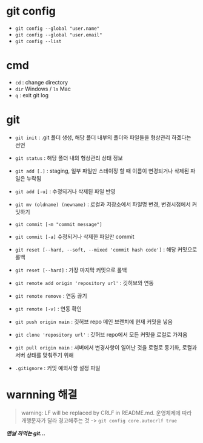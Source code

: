 # git config
- `git config --global "user.name"`
- `git config --global "user.email"`
- `git config --list`

# cmd
- `cd` : change directory
- `dir` Windows / `ls` Mac
- `q` : exit git log

# git
- `git init` : .git 폴더 생성, 해당 폴더 내부의 폴더와 파일들을 형상관리 하겠다는 선언
- `git status` : 해당 폴더 내의 형상관리 상태 정보
- `git add [.]` : staging, 일부 파일만 스테이징 할 때 이름이 변경되거나 삭제된 파일은 누락됨
- `git add [-u]` : 수정되거나 삭제된 파일 반영
- `git mv (oldname) (newname)` : 로컬과 저장소에서 파일명 변경, 변경시점에서 커밋하기

- `git commit [-m "commit message"]`
- `git commit [-a]` 수정되거나 삭제한 파일만 commit
- `git reset [--hard, --soft, --mixed 'commit hash code']` : 해당 커밋으로 롤백
- `git reset [--hard]` : 가장 마지막 커밋으로 롤백

- `git remote add origin 'repository url'` : 깃허브와 연동
- `git remote remove` : 연동 끊기
- `git remote [-v]` : 연동 확인

- `git push origin main` : 깃허브 repo 메인 브랜치에 현재 커밋을 넣음
- `git clone 'repository url'` : 깃허브 repo에서 모든 커밋을 로컬로 가져옴
- `git pull origin main` : 서버에서 변경사항이 일어난 것을 로컬로 동기화, 로컬과 서버 상태를 맞춰주기 위해

- `.gitignore` : 커밋 예외사항 설정 파일

# warnning 해결
> warning: LF will be replaced by CRLF in README.md.
운영체제에 따라 개행문자가 달라 경고해주는 것
-> `git config core.autocrlf true`


***맨날 까먹는 git...***